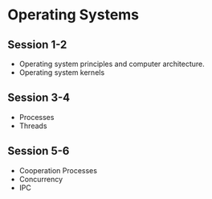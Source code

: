 # Operating Systems

## Session 1-2

-	Operating system principles and computer architecture. 
-	Operating system kernels

## Session 3-4

- Processes
- Threads

## Session 5-6

- Cooperation Processes
- Concurrency
- IPC



